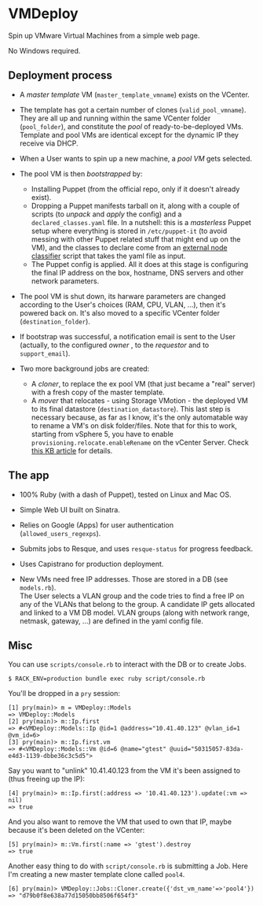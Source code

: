 # VMDeploy

Spin up VMware Virtual Machines from a simple web page.

No Windows required.

## Deployment process

- A _master template_ VM (`master_template_vmname`) exists on the VCenter.

- The template has got a certain number of clones (`valid_pool_vmname`). They are all up and running within the same VCenter folder (`pool_folder`), and constitute the _pool_ of ready-to-be-deployed VMs. Template and pool VMs are identical except for the dynamic IP they receive via DHCP.

- When a User wants to spin up a new machine, a _pool VM_ gets selected.

- The pool VM is then _bootstrapped_ by:
  - Installing Puppet (from the official repo, only if it doesn't already exist).
  - Dropping a Puppet manifests tarball on it, along with a couple of scripts (to _unpack_ and _apply_ the config) and a `declared_classes.yaml` file. In a nutshell: this is a _masterless_ Puppet setup where everything is stored in `/etc/puppet-it` (to avoid messing with other Puppet related stuff that might end up on the VM), and the classes to declare come from an [external node classifier](http://docs.puppetlabs.com/guides/external_nodes.html) script that takes the yaml file as input.
  - The Puppet config is applied. All it does at this stage is configuring the final IP address on the box, hostname, DNS servers and other network parameters.

- The pool VM is shut down, its harware parameters are changed according to the User's choices (RAM, CPU, VLAN, ...), then it's powered back on. It's also moved to a specific VCenter folder (`destination_folder`).

- If bootstrap was successful, a notification email is sent to the User (actually, to the configured _owner_ , to the _requestor_ and to `support_email`).

- Two more background jobs are created:
  - A _cloner_, to replace the ex pool VM (that just became a "real" server) with a fresh copy of the master template.
  - A _mover_ that relocates - using Storage VMotion - the deployed VM to its final datastore (`destination_datastore`). This last step is necessary because, as far as I know, it's the only automatable way to rename a VM's on disk folder/files. Note that for this to work, starting from vSphere 5, you have to enable `provisioning.relocate.enableRename` on the vCenter Server. Check [this KB article](http://kb.vmware.com/selfservice/microsites/search.do?language=en_US&cmd=displayKC&externalId=2008877) for details.

## The app

- 100% Ruby (with a dash of Puppet), tested on Linux and Mac OS.

- Simple Web UI built on Sinatra.

- Relies on Google (Apps) for user authentication (`allowed_users_regexps`).

- Submits jobs to Resque, and uses `resque-status` for progress feedback.

- Uses Capistrano for production deployment.

- New VMs need free IP addresses. Those are stored in a DB (see `models.rb`).  
The User selects a VLAN group and the code tries to find a free IP on any of the VLANs that belong to the group. A candidate IP gets allocated and linked to a VM DB model.
VLAN groups (along with network range, netmask, gateway, ...) are defined in the yaml config file.  

## Misc

You can use `scripts/console.rb` to interact with the DB or to create Jobs.

```
$ RACK_ENV=production bundle exec ruby script/console.rb
```

You'll be dropped in a `pry` session:

```
[1] pry(main)> m = VMDeploy::Models
=> VMDeploy::Models
[2] pry(main)> m::Ip.first
=> #<VMDeploy::Models::Ip @id=1 @address="10.41.40.123" @vlan_id=1 @vm_id=6>
[3] pry(main)> m::Ip.first.vm
=> #<VMDeploy::Models::Vm @id=6 @name="gtest" @uuid="50315057-83da-e4d3-1139-dbbe36c3c5d5">
```

Say you want to "unlink" 10.41.40.123 from the VM it's been assigned to (thus freeing up the IP):

```
[4] pry(main)> m::Ip.first(:address => '10.41.40.123').update(:vm => nil)
=> true
```

And you also want to remove the VM that used to own that IP, maybe because it's been deleted on the VCenter:

```
[5] pry(main)> m::Vm.first(:name => 'gtest').destroy
=> true
```

Another easy thing to do with `script/console.rb` is submitting a Job. Here I'm creating a new master template clone called `pool4`.

```
[6] pry(main)> VMDeploy::Jobs::Cloner.create({'dst_vm_name'=>'pool4'})
=> "d79b0f8e638a77d15050bb8506f654f3"
```
